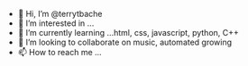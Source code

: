 - 👋 Hi, I’m @terrytbache
- 👀 I’m interested in ...
- 🌱 I’m currently learning ...html, css, javascript, python, C++
- 💞️ I’m looking to collaborate on music, automated growing
- 📫 How to reach me ...

<!---
terrytbache/terrytbache is a ✨ special ✨ repository because its `README.md` (this file) appears on your GitHub profile.
You can click the Preview link to take a look at your changes.
--->

